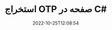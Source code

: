 ---
############################# Static ############################
layout: "auto-gen-merger"
date: 2022-10-25T12:08:54
draft: false
otherformats: pdf pps ppsx ppt pptx rtf tex vdx vsdm vsdx vssm vssx vstm vstx vsx vtx

############################# Head ############################
head_title: "استخراج OTP صفحه در C#"
head_description: "به سرعت صفحات را از یک فایل OTP در C# استخراج کنید. سند جدید حاوی صفحات انتخابی را با استفاده از API ادغام اسناد ذخیره کنید."

############################# Header ############################
title: "استخراج OTP صفحه در C#"
description: "صفحات OTP را با چند خط کد .NET استخراج کنید."
bg_image: "https://cms.admin.containerize.com/templates/aspose/App_Themes/V3/images/bg/header1.png"
bg_overlay: false
button:
    enable: true
    icon: "fas fa-arrow-down"
    label: "دانلود آزمایشی رایگان"
    link: "https://downloads.groupdocs.com/merger/net"

############################# SubMenu ############################
submenu:
    enable: true

    left:
        img_alt: "GroupDocs.Merger for .NET"
        image: "https://cms.admin.containerize.com/templates/groupdocs/images/product-logos/90x90-noborder/groupdocs-merger-net.png"
        product: "GroupDocs.Merger"
        platform: ".NET"

    middle:
        button:

            # button loop
            - link: "https://apireference.groupdocs.com/merger/net"
              text: "مرجع API"

            # button loop
            - link: "https://github.com/groupdocs-merger"
              text: "نمونه های کد"

            # button loop
            - link: "https://products.groupdocs.app/merger/family"
              text: "دموهای زنده"

            # button loop
            - link: "https://purchase.groupdocs.com/pricing/merger/net"
              text: "قیمت گذاری"

    right:
        link_download: "https://downloads.groupdocs.com/merger"
        link_learn: "https://docs.groupdocs.com/merger/net"
        link_buy: "https://purchase.groupdocs.com"

############################# About ############################
about:
    enable: true
    title: "درباره GroupDocs.Merger for .NET API"
    content: |
        [GroupDocs.Merger for .NET](/fa/merger/net/) یک راه حل ساده برای ادغام و تقسیم ایمن بین طیف گسترده ای از قالب های سند از جمله PDF، Microsoft Office (Word، Excel، PowerPoint) ارائه می دهد. ، OneNote)، OpenDocument، HTML، تصاویر و بسیاری دیگر در برنامه های .NET. با افزودن تنها چند خط کد، چندین عملیات سند مانند جابجایی، حذف، چرخش، تعویض، استخراج یا تغییر جهت صفحات درون اسناد را انجام دهید. API ادغام اسناد همچنین از پیش نمایش صفحات سند به عنوان تصویر برای تجزیه و تحلیل ساختار سند، قالب بندی و محتوای صفحه پشتیبانی می کند.
        
        GroupDocs.Merger API یک انتخاب مناسب برای راه حل های شرکتی است که به ویژگی های استخراج صفحه فایل نیاز دارد. این APIها در تمام سیستم عامل ها و پلتفرم های اصلی از جمله .NET Framework, .NET Standard, .NET Core, Mono به خوبی پشتیبانی می شوند.

############################# Steps ############################
steps:
    enable: true
    title_left: "استخراج OTP صفحه فایل در .NET"
    content_left: |
        [GroupDocs.Merger for .NET](/fa/merger/net/) توسعه‌دهندگان C# را آسان می‌کند تا صفحات مورد نظر را از یک فایل OTP استخراج کرده و آن را به‌عنوان ذخیره کنند. یک فایل جدید حاوی صفحات انتخاب شده با اجرای چند مرحله آسان.
        
        * **ExtractOptions** را با شماره صفحاتی که باید در سند حاصل ظاهر شوند، راه اندازی کنید.
        * نمونه جدیدی از **Merger** ایجاد کنید و مسیر سند منبع را به عنوان پارامتر سازنده عبور دهید.
        * **ExtractPages** را فراخوانی کنید و شیء **ExtractOptions** را پاس کنید.
        * *Save** را فراخوانی کنید و مسیر فایل را برای ذخیره سند حاصل مشخص کنید.

    title_right: "سیستم مورد نیاز"
    content_right: |
        APIهای GroupDocs.Merger for .NET در همه سیستم عامل ها و سیستم عامل های اصلی پشتیبانی می شوند. لطفا قبل از اجرای کد زیر، از نصب پیش نیازهای زیر بر روی سیستم خود اطمینان حاصل کنید.

        * سیستم عامل: مایکروسافت ویندوز، لینوکس، MacOS
        * محیط های توسعه: Visual Studio, Xamarin, MonoDevelop
        * چارچوب ها: .NET Framework, .NET Standard, .NET Core, Mono
        * آخرین نسخه GroupDocs.Merger for .NET را از [NuGet](https://www.nuget.org/packages/groupdocs.merger) دانلود کنید
         
    code: |
     {{% merger/additional-styles %}}
     {{< merger/code-merger title="نحوه استخراج صفحات فایل OTP با استفاده از کد نمونه C#">}}

        ```csharp    
        // صفحات فایل OTP را با استفاده از GroupDocs.Merger API استخراج کنید
        // کلاس ExtractOptions را با شماره صفحه انتخاب شده راه اندازی کنید
        ExtractOptions extractOptions = new ExtractOptions(new int[] { 2, 5 });

        // ادغام فوری با سند ورودی OTP
        using (Merger merger = new Merger("input.otp"))
          {
            // متد ExtractPages را فراخوانی کنید و شی ExtractOptions را به آن ارسال کنید
            merger.ExtractPages(extractOptions);
    
            // برای ذخیره سند خروجی با صفحات استخراج شده، روش Save را فراخوانی کنید
            merger.Save("output.otp");
          }
        ```
     {{< /merger/code-merger >}}

############################# Demos ############################
demos:
    enable: true
    title: "نمایش های زنده - استخراج OTP صفحات آنلاین"
    content: |
       با بازدید از وب سایت [GroupDocs.Merger Live Demos](https://products.groupdocs.app/splitter/extract-pages/otp) همین حالا صفحات فایل OTP را استخراج کنید.
       نسخه ی نمایشی زنده دارای مزایای زیر است.
        
############################# About Formats ############################
about_formats:
    enable: true

############################# More Formats ############################
more_formats:
    enable: true
    title: "استخراج صفحات از سایر فرمت های سند"
    content: |
        اسناد .NET ادغام و تقسیم API برای قالب‌های فایل و تصاویر. برخی از فرمت های فایل محبوب را همانطور که در زیر بیان شده است استخراج کنید.

############################# Back to top ###############################
back_to_top:
    enable: true
---